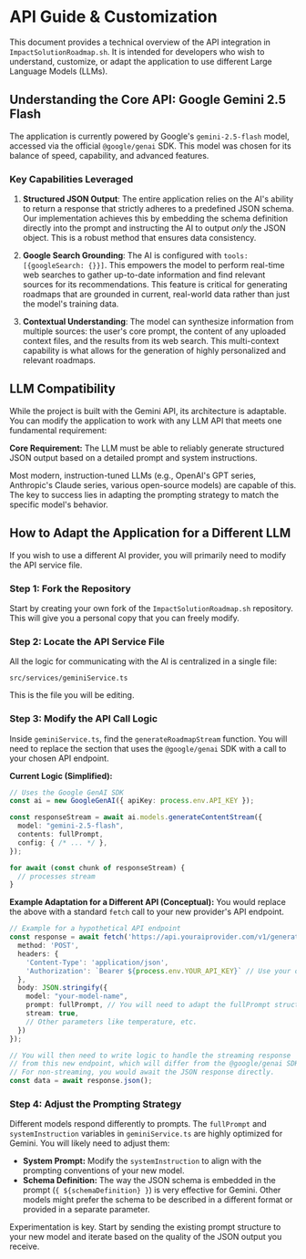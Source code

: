# API Guide & Customization

This document provides a technical overview of the API integration in `ImpactSolutionRoadmap.sh`. It is intended for developers who wish to understand, customize, or adapt the application to use different Large Language Models (LLMs).

## Understanding the Core API: Google Gemini 2.5 Flash

The application is currently powered by Google's `gemini-2.5-flash` model, accessed via the official `@google/genai` SDK. This model was chosen for its balance of speed, capability, and advanced features.

### Key Capabilities Leveraged

1.  **Structured JSON Output**: The entire application relies on the AI's ability to return a response that strictly adheres to a predefined JSON schema. Our implementation achieves this by embedding the schema definition directly into the prompt and instructing the AI to output *only* the JSON object. This is a robust method that ensures data consistency.

2.  **Google Search Grounding**: The AI is configured with `tools: [{googleSearch: {}}]`. This empowers the model to perform real-time web searches to gather up-to-date information and find relevant sources for its recommendations. This feature is critical for generating roadmaps that are grounded in current, real-world data rather than just the model's training data.

3.  **Contextual Understanding**: The model can synthesize information from multiple sources: the user's core prompt, the content of any uploaded context files, and the results from its web search. This multi-context capability is what allows for the generation of highly personalized and relevant roadmaps.

## LLM Compatibility

While the project is built with the Gemini API, its architecture is adaptable. You can modify the application to work with any LLM API that meets one fundamental requirement:

**Core Requirement:** The LLM must be able to reliably generate structured JSON output based on a detailed prompt and system instructions.

Most modern, instruction-tuned LLMs (e.g., OpenAI's GPT series, Anthropic's Claude series, various open-source models) are capable of this. The key to success lies in adapting the prompting strategy to match the specific model's behavior.

## How to Adapt the Application for a Different LLM

If you wish to use a different AI provider, you will primarily need to modify the API service file.

### Step 1: Fork the Repository

Start by creating your own fork of the `ImpactSolutionRoadmap.sh` repository. This will give you a personal copy that you can freely modify.

### Step 2: Locate the API Service File

All the logic for communicating with the AI is centralized in a single file:

`src/services/geminiService.ts`

This is the file you will be editing.

### Step 3: Modify the API Call Logic

Inside `geminiService.ts`, find the `generateRoadmapStream` function. You will need to replace the section that uses the `@google/genai` SDK with a call to your chosen API endpoint.

**Current Logic (Simplified):**
```typescript
// Uses the Google GenAI SDK
const ai = new GoogleGenAI({ apiKey: process.env.API_KEY });

const responseStream = await ai.models.generateContentStream({
  model: "gemini-2.5-flash",
  contents: fullPrompt,
  config: { /* ... */ },
});

for await (const chunk of responseStream) {
  // processes stream
}
```

**Example Adaptation for a Different API (Conceptual):**
You would replace the above with a standard `fetch` call to your new provider's API endpoint.

```typescript
// Example for a hypothetical API endpoint
const response = await fetch('https://api.youraiprovider.com/v1/generate', {
  method: 'POST',
  headers: {
    'Content-Type': 'application/json',
    'Authorization': `Bearer ${process.env.YOUR_API_KEY}` // Use your own API key
  },
  body: JSON.stringify({
    model: "your-model-name",
    prompt: fullPrompt, // You will need to adapt the fullPrompt structure
    stream: true,
    // Other parameters like temperature, etc.
  })
});

// You will then need to write logic to handle the streaming response
// from this new endpoint, which will differ from the @google/genai SDK.
// For non-streaming, you would await the JSON response directly.
const data = await response.json();
```

### Step 4: Adjust the Prompting Strategy

Different models respond differently to prompts. The `fullPrompt` and `systemInstruction` variables in `geminiService.ts` are highly optimized for Gemini. You will likely need to adjust them:

-   **System Prompt:** Modify the `systemInstruction` to align with the prompting conventions of your new model.
-   **Schema Definition:** The way the JSON schema is embedded in the prompt (`{ ${schemaDefinition} }`) is very effective for Gemini. Other models might prefer the schema to be described in a different format or provided in a separate parameter.

Experimentation is key. Start by sending the existing prompt structure to your new model and iterate based on the quality of the JSON output you receive.
